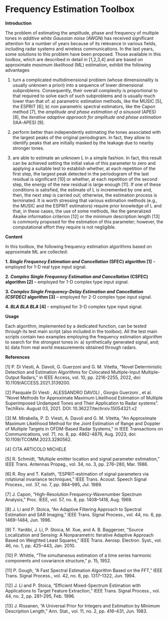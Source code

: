 # Frequency Estimation Toolbox
**Introduction**

The problem of estimating the amplitude, phase and frequency of multiple tones in *additive white Gaussian noise* (AWGN) has received significant attention for a number of years because of its relevance in various fields, including radar systems and wireless communications. In the last years, some solutions to this problem have been proposed. Those available in this toolbox, which are described in detail in [1,2,3,4] and are based on approximate *maximum likelihood* (ML) estimation, exhibit the following advantages

1. turn a complicated multidimensional problem (whose dimensionality is usually unknown a priori) into a sequence of lower dimensional subproblems. Consequently, their overall complexity is proportional to that required to solve each of such subproblems and is usually much lower than that of: a) parametric estimation methods, like the MUSIC [5], the ESPRIT [6]; b) non parametric spectral estimators, like the Capon method [7], the *amplitude and phase estimation of a sinusoid* (APES) [8], the *iterative adaptive approach for amplitude and phase estimation* (IAA-APES) [9].
   
2. perform better than independently estimating the tones associated with the largest peaks of the original periodogram. In fact, they allow to identify peaks that are initially masked by the leakage due to nearby stronger tones.
   
3. are able to estimate an unknown L in a simple fashion. In fact, this result can be achieved setting the initial value of this parameter to zero and applying a suitable test to establish whether, at each repetition of the first step, the largest peak detected in the periodogram of the last residual is significant [10] or whether, at each repetition of the second step, the energy of the new residual is large enough [11]. If one of these conditions is satisfied, the estimate of L is incremented by one and, then, the next step is carried out; otherwise, the estimation process is terminated. It is worth stressing that various estimation methods (e.g., the MUSIC and the ESPRIT estimators) require prior knowledge of L and that, in these cases, the use of some methods, like the generalized Akaike information criterion [12] or the minimum description length [13] is commonly proposed for the estimation of this parameter; however, the computational effort they require is not negligible.

**Content**

In this toolbox, the following frequency estimation algorithms based on approximate ML are collected:

**1.	*Single Frequency Estimation and Cancellation* (SFEC) algorithm [1]** – employed for 1-D real type input signal. 
  
**2.	*Complex Single Frequency Estimation and Cancellation* (CSFEC) algorithm [2]** – employed for 1-D complex type input signal.
  
**3.	*Complex Single Frequency-Delay Estimation and Cancellation (CSFDEC)* algorithm [3]** – employed for 2-D complex type input signal.
   
**4.	*BLA BLA BLA* [4]** – employed for 3-D complex type input signal.

**Usage**
   
Each algorithm, implemented by a dedicated function, can be tested through its test main script (also included in the toolbox). All the test main scripts contain two examples employing the frequency estimation algorithm to search for the strongest tones in: a) synthetically generated signal, and; b) data from real world measurements obtained through radars.

**References**

[1] P. Di Viesti, A. Davoli, G. Guerzoni and G. M. Vitetta, "Novel Deterministic Detection and Estimation Algorithms for Colocated Multiple-Input Multiple-Output Radars," in IEEE Access, vol. 10, pp. 2216-2255, 2022, doi: 10.1109/ACCESS.2021.3139200.

[2] Pasquale Di Viesti , ALESSANDRO DAVOLI , Giorgio Guerzoni , et al. “Novel Methods for Approximate Maximum Likelihood Estimation of Multiple Superimposed Undamped Tones and Their Application to Radar systems”. TechRxiv. August 03, 2021. DOI: 10.36227/techrxiv.15054321.v2

[3] M. Mirabella, P. D. Viesti, A. Davoli and G. M. Vitetta, "An Approximate Maximum Likelihood Method for the Joint Estimation of Range and Doppler of Multiple Targets in OFDM-Based Radar Systems," in IEEE Transactions on Communications, vol. 71, no. 8, pp. 4862-4876, Aug. 2023, doi: 10.1109/TCOMM.2023.3280562.

[4] CITA ARTICOLO MICHELE

[5] R. Schmidt, “Multiple emitter location and signal parameter estimation,” IEEE Trans. Antennas Propag., vol. 34, no. 3, pp. 276–280, Mar. 1986.

[6] R. Roy and T. Kailath, “ESPRIT-estimation of signal parameters via rotational invariance techniques,” IEEE Trans. Acoust. Speech Signal Process., vol. 37, no. 7, pp. 984–995, Jul. 1989.

[7] J. Capon, “High-Resolution Frequency-Wavenumber Spectrum Analysis,” Proc. IEEE, vol. 57, no. 8, pp. 1408–1418, Aug. 1969. 

[8] J. Li and P. Stoica, “An Adaptive Filtering Approach to Spectral Estimation and SAR Imaging,” IEEE Trans. Signal Process., vol. 44, no. 6, pp. 1469–1484, Jun. 1996. 

[9] T. Yardibi, J. Li, P. Stoica, M. Xue, and A. B. Baggeroer, “Source Localization and Sensing: A Nonparametric Iterative Adaptive Approach Based on Weighted Least Squares,” IEEE Trans. Aerosp. Electron. Syst., vol. 46, no. 1, pp. 425–443, Jan. 2010.

[10] P. Whittle, “The simultaneous estimation of a time series harmonic components and covariance structure,” p. 15, 1952.

[11] P. Gough, “A Fast Spectral Estimation Algorithm Based on the FFT,” IEEE Trans. Signal Process., vol. 42, no. 6, pp. 1317–1322, Jun. 1994. 

[12] J. Li and P. Stoica, “Efficient Mixed-Spectrum Estimation with Applications to Target Feature Extraction,” IEEE Trans. Signal Process., vol. 44, no. 2, pp. 281–295, Feb. 1996. 

[13] J. Rissanen, “A Universal Prior for Integers and Estimation by Minimum Description Length,” Ann. Stat., vol. 11, no. 2, pp. 416–431, Jun. 1983.
